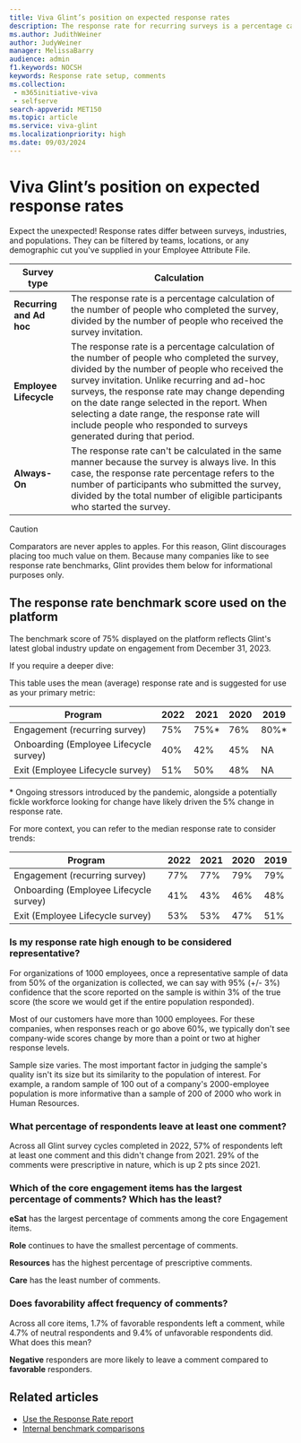 ```yaml
---
title: Viva Glint’s position on expected response rates
description: The response rate for recurring surveys is a percentage calculation of the number of people who completed the survey, divided by the number of people who received the survey invitation.
ms.author: JudithWeiner
author: JudyWeiner
manager: MelissaBarry
audience: admin
f1.keywords: NOCSH
keywords: Response rate setup, comments
ms.collection: 
 - m365initiative-viva
 - selfserve
search-appverid: MET150
ms.topic: article
ms.service: viva-glint
ms.localizationpriority: high
ms.date: 09/03/2024
--- 
```


# Viva Glint’s position on expected response rates

Expect the unexpected! Response rates differ between surveys, industries, and populations. They can be filtered by teams, locations, or any demographic cut you've supplied in your Employee Attribute File.

|Survey type|Calculation|
|----|----|
|**Recurring and Ad hoc** | The response rate is a percentage calculation of the number of people who completed the survey, divided by the number of people who received the survey invitation.
|**Employee Lifecycle**| The response rate is a percentage calculation of the number of people who completed the survey, divided by the number of people who received the survey invitation. Unlike recurring and ad-hoc surveys, the response rate may change depending on the date range selected in the report. When selecting a date range, the response rate will include people who responded to surveys generated during that period.
|**Always-On** |The response rate can't be calculated in the same manner because the survey is always live. In this case, the response rate percentage refers to the number of participants who submitted the survey, divided by the total number of eligible participants who started the survey.

>[!CAUTION]
> Comparators are never apples to apples. For this reason, Glint discourages placing too much value on them. Because many companies like to see response rate benchmarks, Glint provides them below for informational purposes only.

## The response rate benchmark score used on the platform

The benchmark score of 75% displayed on the platform reflects Glint's latest global industry update on engagement from December 31, 2023.

If you require a deeper dive:

This table uses the mean (average) response rate and is suggested for use as your primary metric:

| **Program** | **2022**| **2021** | **2020** | **2019** |
| --- | --- | --- | --- |--- |
| Engagement (recurring survey) | 75% | 75%\* | 76% | 80%\* |
| Onboarding (Employee Lifecycle survey)| 40% | 42% | 45% | NA |
| Exit (Employee Lifecycle survey) | 51% | 50% | 48% | NA |

\* Ongoing stressors introduced by the pandemic, alongside a potentially fickle workforce looking for change have likely driven the 5% change in response rate.

For more context, you can refer to the median response rate to consider trends:

| **Program** | **2022** | **2021** | **2020** | **2019** |
| --- | --- | --- | --- |--- |
| Engagement (recurring survey) | 77% | 77% | 79% | 79% |
| Onboarding (Employee Lifecycle survey) | 41% | 43% | 46% | 48% |
| Exit (Employee Lifecycle survey)| 53% | 53% | 47% | 51% |

### Is my response rate high enough to be considered representative?

For organizations of 1000 employees, once a representative sample of data from 50% of the organization is collected, we can say with 95% (+/- 3%) confidence that the score reported on the sample is within 3% of the true score (the score we would get if the entire population responded).

Most of our customers have more than 1000 employees. For these companies, when responses reach or go above 60%, we typically don't see company-wide scores change by more than a point or two at higher response levels.

Sample size varies. The most important factor in judging the sample's quality isn't its size but its similarity to the population of interest. For example, a random sample of 100 out of a company's 2000-employee population is more informative than a sample of 200 of 2000 who work in Human Resources.

### What percentage of respondents leave at least one comment?

Across all Glint survey cycles completed in 2022, 57% of respondents left at least one comment and this didn't change from 2021. 29% of the comments were prescriptive in nature, which is up 2 pts since 2021.

### Which of the core engagement items has the largest percentage of comments? Which has the least?

**eSat** has the largest percentage of comments among the core Engagement items.

**Role** continues to have the smallest percentage of comments.

**Resources** has the highest percentage of prescriptive comments.

**Care** has the least number of comments.

### Does favorability affect frequency of comments?

Across all core items, 1.7% of favorable respondents left a comment, while 4.7% of neutral respondents and 9.4% of unfavorable respondents did. What does this mean?

**Negative** responders are more likely to leave a comment compared to **favorable** responders.

## Related articles

- [Use the Response Rate report](https://go.microsoft.com/fwlink/?linkid=2231209)
- [Internal benchmark comparisons](https://go.microsoft.com/fwlink/?linkid=2230868)
